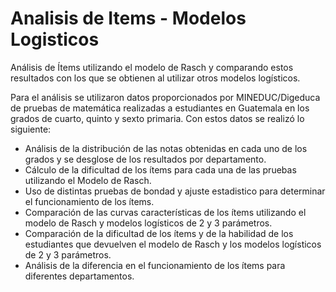 # Analisis de Items - Modelos Logisticos
Análisis de Ítems utilizando el modelo de Rasch y comparando estos resultados con los que se obtienen al utilizar otros modelos logísticos. 

Para el análisis se utilizaron datos proporcionados por MINEDUC/Digeduca de pruebas de matemática realizadas a estudiantes en Guatemala en los grados de cuarto, quinto y sexto primaria. Con estos datos se realizó lo siguiente:
* Análisis de la distribución de las notas obtenidas en cada uno de los grados y se desglose de los resultados por departamento.
* Cálculo de la dificultad de los ítems para cada una de las pruebas utilizando el Modelo de Rasch.
* Uso de distintas pruebas de bondad y ajuste estadistico para determinar el funcionamiento de los ítems.
* Comparación de las curvas características de los ítems utilizando el modelo de Rasch y modelos logísticos de 2 y 3 parámetros.
* Comparación de la dificultad de los ítems y de la habilidad de los estudiantes que devuelven el modelo de Rasch y los modelos logísticos de 2 y 3 parámetros.
* Análisis de la diferencia en el funcionamiento de los ítems para diferentes departamentos.
